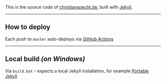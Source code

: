 This is the source code of [christianspecht.de](https://christianspecht.de), built with [Jekyll](https://jekyllrb.com/).

---

## How to deploy

Each push to `master` auto-deploys via [GitHub Actions](https://github.com/christianspecht/blog/actions)

---

## Local build *(on Windows)*

Via `build.bat` - expects a local Jekyll installation, for example [Portable Jekyll](https://github.com/madhur/PortableJekyll)

